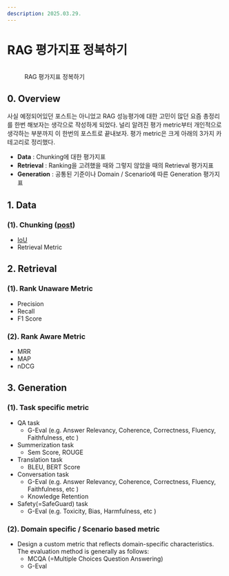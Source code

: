 ```yaml
---
description: 2025.03.29.
---
```


# RAG 평가지표 정복하기

<figure><img src="../.gitbook/assets/goto_eval.png" alt=""><figcaption><p>RAG 평가지표 정복하기</p></figcaption></figure>

## 0. Overview

사실 예정되어있던 포스트는 아니었고 RAG 성능평가에 대한 고민이 많던 요즘 총정리를 한번 해보자는 생각으로 작성하게 되었다. 널리 알려진 평가 metric부터 개인적으로 생각하는 부분까지 이 한번의 포스트로 끝내보자. 평가 metric은 크게 아래의 3가지 카테고리로 정리했다.

* **Data** : Chunking에 대한 평가지표
* **Retrieval** : Ranking을 고려했을 때와 그렇지 않았을 때의 Retrieval 평가지표
* **Generation** : 공통된 기준이나 Domain / Scenario에 따른 Generation 평가지표

## 1. Data

### (1). Chunking ([post](chunking.md))

* [IoU](chroma-chunking.md)
* Retrieval Metric

## 2. Retrieval

### (1). Rank Unaware Metric

* Precision
* Recall
* F1 Score

### (2). Rank Aware Metric

* MRR
* MAP
* nDCG

## 3. Generation

### (1). Task specific metric

* QA task
  * G-Eval (e.g. Answer Relevancy, Coherence, Correctness, Fluency, Faithfulness, etc )
* Summerization task
  * Sem Score, ROUGE
* Translation task
  * BLEU, BERT Score
* Conversation task
  * G-Eval (e.g. Answer Relevancy, Coherence, Correctness, Fluency, Faithfulness, etc )
  * Knowledge Retention
* Safety(=SafeGuard) task
  * G-Eval (e.g. Toxicity, Bias, Harmfulness, etc )

### (2). Domain specific / Scenario based metric

* Design a custom metric that reflects domain-specific characteristics. The evaluation method is generally as follows:
  * MCQA (=Multiple Choices Question Answering)
  * G-Eval
